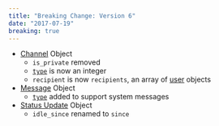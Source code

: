 ```yaml
---
title: "Breaking Change: Version 6"
date: "2017-07-19"
breaking: true
---
```


* [Channel](/docs/resources/channel#channel-object) Object
  * `is_private` removed
  * [`type`](/docs/resources/channel#channel-object-channel-types) is now an integer
  * `recipient` is now `recipients`, an array of [user](/docs/resources/user#user-object) objects
* [Message](/docs/resources/message#message-object) Object
  * [`type`](/docs/resources/message#message-object-message-types) added to support system messages
* [Status Update](/docs/events/gateway-events#update-presence-gateway-presence-update-structure) Object
  * `idle_since` renamed to `since`
